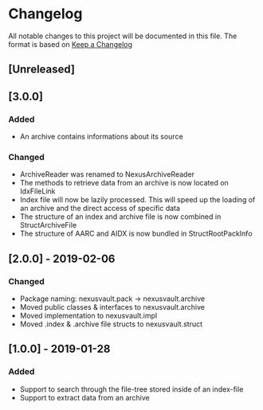 # Changelog
All notable changes to this project will be documented in this file.
The format is based on [Keep a Changelog](https://keepachangelog.com)

## [Unreleased] 
## [3.0.0]
### Added
- An archive contains informations about its source

### Changed
- ArchiveReader was renamed to NexusArchiveReader
- The methods to retrieve data from an archive is now located on IdxFileLink
- Index file will now be lazily processed. This will speed up the loading of an archive and the direct access of specific data
- The structure of an index and archive file is now combined in StructArchiveFile
- The structure of AARC and AIDX is now bundled in StructRootPackInfo


## [2.0.0] - 2019-02-06
### Changed
- Package naming: nexusvault.pack -> nexusvault.archive
- Moved public classes & interfaces to nexusvault.archive
- Moved implementation to nexusvault.impl
- Moved .index & .archive file structs to nexusvault.struct

## [1.0.0] - 2019-01-28
### Added
- Support to search through the file-tree stored inside of an index-file
- Support to extract data from an archive
